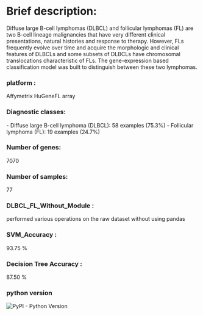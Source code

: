 # Brief description:
Diffuse large B-cell lymphomas (DLBCL) and follicular lymphomas (FL) are two B-cell lineage malignancies that have very different clinical presentations,
natural histories and response to therapy. However, FLs frequently evolve over time and acquire the morphologic and clinical features of DLBCLs and some
subsets of DLBCLs have chromosomal translocations characteristic of FLs. The gene-expression based classification model was built to distinguish between
these two lymphomas.


<h3 align="left">platform : </h3>
Affymetrix HuGeneFL array


<h3 align="left">Diagnostic classes: </h3>
- Diffuse large B-cell lymphoma (DLBCL): 58 examples (75.3%)
- Follicular lymphoma (FL): 19 examples (24.7%)


<h3 align="left">Number of genes: </h3>

7070

<h3 align="left">Number of samples: </h3> 

77

<h3 align="left">DLBCL_FL_Without_Module : </h3>

performed various operations on the raw dataset without using pandas

<h3 align="left">SVM_Accuracy : </h3>

93.75 %

<h3 align="left">Decision Tree Accuracy : </h3>

87.50 %

<h3 align="left">python version</h3>

<img alt="PyPI - Python Version" src="https://img.shields.io/pypi/pyversions/pandas?style=flat-square">
